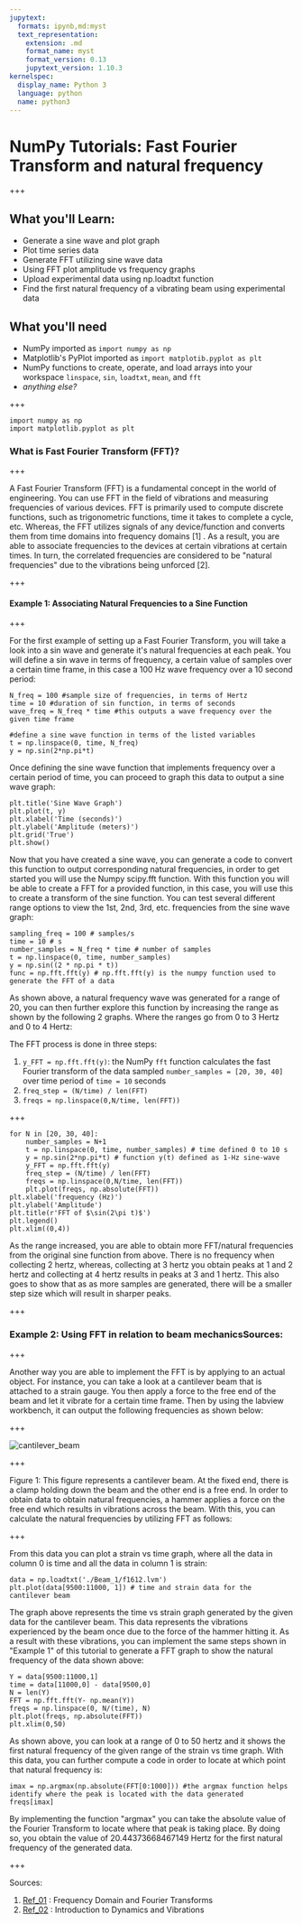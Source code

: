 ```yaml
---
jupytext:
  formats: ipynb,md:myst
  text_representation:
    extension: .md
    format_name: myst
    format_version: 0.13
    jupytext_version: 1.10.3
kernelspec:
  display_name: Python 3
  language: python
  name: python3
---
```




# NumPy Tutorials: Fast Fourier Transform and natural frequency

+++

## What you'll Learn:
 - Generate a sine wave and plot graph
 - Plot time series data
 - Generate FFT utilizing sine wave data
 - Using FFT plot amplitude vs frequency graphs
 - Upload experimental data using np.loadtxt function
 - Find the first natural frequency of a vibrating beam using experimental data

## What you'll need

- NumPy imported as `import numpy as np`
- Matplotlib's PyPlot imported as `import matplotib.pyplot as plt`
- NumPy functions to create, operate, and load arrays into your workspace `linspace`, `sin`, `loadtxt`, `mean`, and `fft`
- _anything else?_

+++

```{code-cell} ipython3
import numpy as np
import matplotlib.pyplot as plt
```

### What is Fast Fourier Transform (FFT)?

+++

   A Fast Fourier Transform (FFT) is a fundamental concept in the world of engineering. You can use FFT in the field of vibrations and measuring frequencies of various devices. 
   FFT is primarily used to
   compute discrete functions, such as trigonometric functions, time it
   takes to complete a cycle, etc. Whereas, the FFT utilizes signals of
   any device/function and converts them from time domains into
   frequency domains [1] . As a result, you are able to associate
   frequencies to the devices at certain vibrations at certain times. In
   turn, the correlated frequencies are considered to be "natural
   frequencies" due to the vibrations being unforced [2]. 
   

+++

#### Example 1: Associating Natural Frequencies to a Sine Function

+++

For the first example of setting up a Fast Fourier Transform, you will
take a look into a sin wave and generate it's natural frequencies at
each peak.  You will define a sin wave in terms of frequency, a certain
value of samples over a certain time frame, in this case a 100 Hz wave
frequency over a 10 second period:

```{code-cell} ipython3
N_freq = 100 #sample size of frequencies, in terms of Hertz
time = 10 #duration of sin function, in terms of seconds
wave_freq = N_freq * time #this outputs a wave frequency over the given time frame

#define a sine wave function in terms of the listed variables
t = np.linspace(0, time, N_freq)
y = np.sin(2*np.pi*t)
```

Once defining the sine wave function that implements frequency over a
certain period of time, you can proceed to graph this data to output a
sine wave graph:

```{code-cell} ipython3
plt.title('Sine Wave Graph')
plt.plot(t, y)
plt.xlabel('Time (seconds)')
plt.ylabel('Amplitude (meters)')
plt.grid('True')
plt.show()
```

Now that you have created a sine wave, you can generate a code to
convert this function to output corresponding natural frequencies, in
order to get started you will use the Numpy scipy.fft function. With
this function you will be able to create a FFT for a provided function,
in this case, you will use this to create a transform of the sine
function. You can test several different range options to view the 1st,
2nd, 3rd, etc. frequencies from the sine wave graph:

```{code-cell} ipython3
sampling_freq = 100 # samples/s
time = 10 # s
number_samples = N_freq * time # number of samples
t = np.linspace(0, time, number_samples)
y = np.sin((2 * np.pi * t))
func = np.fft.fft(y) # np.fft.fft(y) is the numpy function used to generate the FFT of a data
```

As shown above, a natural frequency wave was generated for a range of
20, you can then further explore this function by increasing the range
as shown by the following 2 graphs. Where the ranges go from 0 to 3
Hertz and 0 to 4 Hertz:

The FFT process is done in three steps:

1. `y_FFT = np.fft.fft(y)`: the NumPy `fft` function calculates the fast Fourier transform of the data sampled `number_samples = [20, 30, 40]` over time period of `time = 10` seconds
2. `freq_step = (N/time) / len(FFT)`
3. `freqs = np.linspace(0,N/time, len(FFT))`


+++

```{code-cell} ipython3
for N in [20, 30, 40]:
    number_samples = N+1
    t = np.linspace(0, time, number_samples) # time defined 0 to 10 s
    y = np.sin(2*np.pi*t) # function y(t) defined as 1-Hz sine-wave
    y_FFT = np.fft.fft(y)
    freq_step = (N/time) / len(FFT)
    freqs = np.linspace(0,N/time, len(FFT))
    plt.plot(freqs, np.absolute(FFT))
plt.xlabel('frequency (Hz)')
plt.ylabel('Amplitude')
plt.title(r'FFT of $\sin(2\pi t)$')
plt.legend()
plt.xlim((0,4))
```

As the range increased, you are able to obtain more FFT/natural
frequencies from the original sine function from above. There is no
frequency when collecting 2 hertz, whereas, collecting at 3 hertz you
obtain peaks at 1 and 2 hertz and collecting at 4 hertz results in peaks
at 3 and 1 hertz.  This also goes to show that as as more samples are
generated, there will be a smaller step size which will result in
sharper peaks.

+++

### Example 2: Using FFT in relation to beam mechanicsSources:

        

+++

Another way you are able to implement the FFT is by applying to an
actual object. For instance, you can take a look at a cantilever beam
that is attached to a strain gauge. You then apply a force to the free
end of the beam and let it vibrate for a certain time frame. Then by
using the labview workbench, it can output the following frequencies as
shown below:

+++

![cantilever_beam](./beam.png)

+++

Figure 1: This figure represents a cantilever beam. At the fixed end,
there is a clamp holding down the beam and the other end is a free end.
In order to obtain data to obtain natural frequencies, a hammer applies
a force on the free end which results in vibrations across the beam.
With this, you can calculate the natural frequencies by utilizing FFT as
follows:

+++

From this data you can plot a strain vs time graph, where all the data
in column 0 is time and all the data in column 1 is strain:

```{code-cell} ipython3
data = np.loadtxt('./Beam_1/f1612.lvm')
plt.plot(data[9500:11000, 1]) # time and strain data for the cantilever beam
```

The graph above represents the time vs strain graph generated by the
given data for the cantilever beam. This data represents the vibrations
experienced by the beam once due to the force of the hammer hitting it.
As a result with these vibrations, you can implement the same steps
shown in "Example 1" of this tutorial to generate a FFT graph to show
the natural frequency of the data shown above:

```{code-cell} ipython3
Y = data[9500:11000,1]
time = data[11000,0] - data[9500,0]
N = len(Y)
FFT = np.fft.fft(Y- np.mean(Y))
freqs = np.linspace(0, N/(time), N)
plt.plot(freqs, np.absolute(FFT))
plt.xlim(0,50)
```

As shown above, you can look at a range of 0 to 50 hertz and it shows
the first natural frequency of the given range of the strain vs time
graph. With this data, you can further compute a code in order to locate
at which point that natural frequency is:

```{code-cell} ipython3
imax = np.argmax(np.absolute(FFT[0:1000])) #the argmax function helps identify where the peak is located with the data generated
freqs[imax]
```

By implementing the function "argmax" you can take the absolute value of
the Fourier Transform to locate where that peak is taking place. By
doing so, you obtain the value of 20.44373668467149 Hertz for the first
natural frequency of the generated data.

+++

Sources:
1. [Ref_01](https://www.princeton.edu/~cuff/ele201/kulkarni_text/frequency.pdf) : Frequency Domain and Fourier Transforms 
2. [Ref_02](https://www.brown.edu/Departments/Engineering/Courses/En4/Notes/vibrations_free_undamped/vibrations_free_undamped.htm) : Introduction to Dynamics and Vibrations
